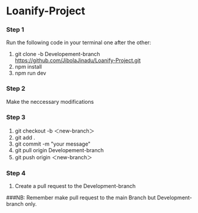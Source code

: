 # Loanify-Project
### Step 1
Run the following code in your terminal one after the other:
1. git clone -b Developement-branch https://github.com/JibolaJinadu/Loanify-Project.git
2. npm install
3. npm run dev

### Step 2
Make the neccessary modifications 

### Step 3
1. git checkout -b ＜new-branch＞
2. git add .
3. git commit -m "your message"
4. git pull origin Developement-branch
5. git push origin ＜new-branch＞

### Step 4
1. Create a pull request to the Development-branch



###NB: Remember make pull request to the main Branch but Development-branch only.
